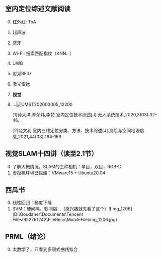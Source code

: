 ## 室内定位综述文献阅读

0. 红外线: ToA

1. 超声波

2. 蓝牙

3. Wi-Fi: 搜索匹配指纹（KNN...）

4. UWB

5. 射频RFID

6. 激光雷达

7. **视觉**

8. ...![UMST202003005_12200](D:\Goudaner\Pictures\UMST202003005_12200.jpg)

   [1]孙大洋,章荣炜,李赞.室内定位技术综述[J].无人系统技术,2020,3(03):32-46.

   [2]饶文利.室内三维定位分类、方法、技术综述[J].测绘与空间地理信息,2021,44(03):164-169.

## 视觉SLAM十四讲（读至2.1节）

0. 了解大概情况，SLAM的三种相机：单目，双目，RGB-D
1. 虚拟机环境已搭建：VMware15 + Ubuntu20.04

## 西瓜书

0. 线性回归：梯度下降
1. SVM：硬间隔、软间隔...（感兴趣就先看了这个）![img_1206](D:\Goudaner\Documents\Tencent Files\952761242\FileRecv\MobileFile\img_1206.jpg)

## PRML（绪论）

0. 太数学了，只看到多项式曲线拟合
